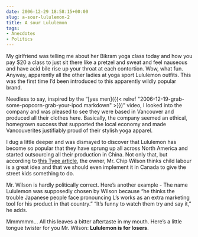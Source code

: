 ```yaml
---
date: 2006-12-29 18:58:15+00:00
slug: a-sour-lululemon-2
title: A sour Lululemon
tags:
- Anecdotes
- Politics
---
```


My girlfriend was telling me about her Bikram yoga class today and how you pay $20 a class to just sit there like a pretzel and sweat and feel nauseous and have acid bile rise up your throat at each contortion. Wow, what fun. Anyway, apparently all the other ladies at yoga sport Lululemon outfits. This was the first time I’d been introduced to this apparently wildly popular brand.



Needless to say, inspired by the “[yes men]({{< relref "2006-12-19-grab-some-popcorn-grab-your-ipod.markdown" >}})” video, I looked into the company and was pleased to see they were based in Vancouver and produced all their clothes here. Basically, the company seemed an ethical, homegrown success that supported the local economy and made Vancouverites justifiably proud of their stylish yoga apparel.



I dug a little deeper and was dismayed to discover that Lululemon has become so popular that they have sprung up all across North America and started outsourcing all their production in China. Not only that, but according to [this Tyee article](http://thetyee.ca/News/2005/02/17/LuluCritics/), the owner, Mr. Chip Wilson thinks child labour is a great idea and that we should even implement it in Canada to give the street kids something to do.



Mr. Wilson is hardly politically correct. Here’s another example - The name Lululemon was supposedly chosen by Wilson because “he thinks the trouble Japanese people face pronouncing L’s works as an extra marketing tool for his product in that country.” “It’s funny to watch them try and say it,” he adds.

Mmmmmm… All this leaves a bitter aftertaste in my mouth. Here’s a little tongue twister for you Mr. Wilson: **Lululemon is for losers**.
